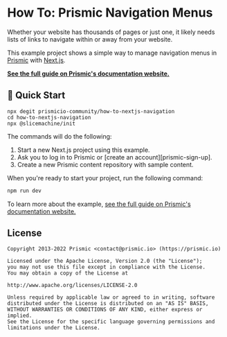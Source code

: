 # How To: Prismic Navigation Menus

Whether your website has thousands of pages or just one, it likely needs lists of links to navigate within or away from your website.

This example project shows a simple way to manage navigation menus in [Prismic](https://prismic.io/) with [Next.js](https://nextjs.org/).

[**See the full guide on Prismic's documentation website.**](#)

## 🚀 Quick Start

```
npx degit prismicio-community/how-to-nextjs-navigation
cd how-to-nextjs-navigation
npx @slicemachine/init
```

The commands will do the following:

1. Start a new Next.js project using this example.
2. Ask you to log in to Prismic or [create an account][prismic-sign-up].
3. Create a new Prismic content repository with sample content.

When you're ready to start your project, run the following command:

```sh
npm run dev
```

To learn more about the example, [see the full guide on Prismic's documentation website.](#)

## License

```
Copyright 2013-2022 Prismic <contact@prismic.io> (https://prismic.io)

Licensed under the Apache License, Version 2.0 (the "License");
you may not use this file except in compliance with the License.
You may obtain a copy of the License at

http://www.apache.org/licenses/LICENSE-2.0

Unless required by applicable law or agreed to in writing, software
distributed under the License is distributed on an "AS IS" BASIS,
WITHOUT WARRANTIES OR CONDITIONS OF ANY KIND, either express or implied.
See the License for the specific language governing permissions and
limitations under the License.
```
